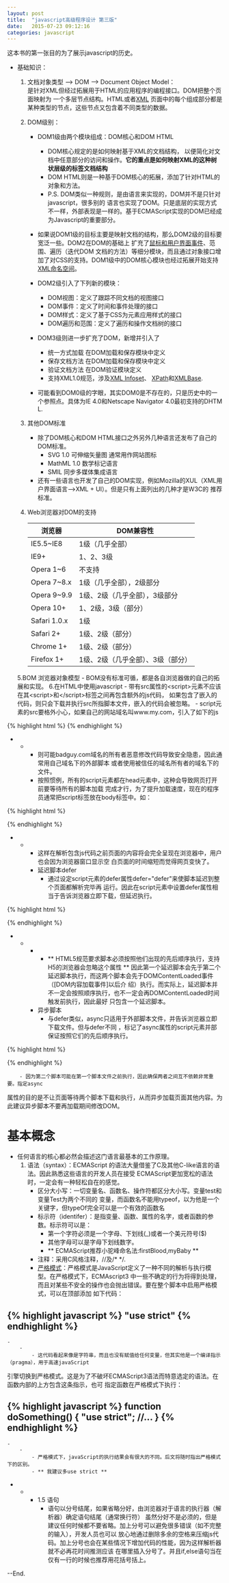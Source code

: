 ```yaml
---
layout: post
title:  "javascript高级程序设计 第三版"
date:   2015-07-23 09:12:16
categories: javascript
---
```


这本书的第一张目的为了展示javascript的历史。

- 基础知识：

	1. 文档对象类型 --> DOM --> Document Object Model：<br>
是针对XML但经过拓展用于HTML的应用程序的编程接口。DOM把整个页面映射为
一个多层节点结构。HTML或者[XML](http://www.w3school.com.cn/xml/index.asp)
页面中的每个组成部分都是某种类型的节点，这些节点又包含着不同类型的数据。
	2. DOM级别：

		- DOM1级由两个模块组成：DOM核心和DOM HTML

			- DOM核心规定的是如何映射基于XML的文档结构，
以便简化对文档中任意部分的访问和操作。**它的重点是如何映射XML的这种树状层级的标签文档结构**
			- DOM HTML则是一种基于DOM核心的拓展，添加了针对HTML的对象和方法。
			- P.S. DOM类似一种规则，是由语言来实现的，DOM并不是只针对javascript，很多别的
语言也实现了DOM。只是底层的实现方式不一样，外部表现是一样的。基于ECMAScript实现的DOM已经成为Javascript的重要部分。

		- 如果说DOM1级的目标主要是映射文档的结构，那么DOM2级的目标要宽泛一些。DOM2在DOM的基础上
扩充了[鼠标和用户界面事件](http://www.w3school.com.cn/jsref/met_button_click.asp)、范围、遍历（迭代DOM
文档的方法）等细分模块，而且通过对象接口增加了对CSS的支持。DOM1级中的DOM核心模块也经过拓展开始支持
[XML命名空间](http://www.w3school.com.cn/xml/xml_namespaces.asp)。
		- DOM2级引入了下列新的模块：
			- DOM视图：定义了跟踪不同文档的视图接口
			- DOM事件：定义了时间和事件处理的接口
			- DOM样式：定义了基于CSS为元素应用样式的接口
			- DOM遍历和范围：定义了遍历和操作文档树的接口
		- DOM3级则进一步扩充了DOM，新增并引入了
			- 统一方式加载   在DOM加载和保存模块中定义
			- 保存文档方法	 在DOM加载和保存模块中定义
			- 验证文档方法   在DOM验证模块定义
			- 支持XML1.0规范，涉及[XML Infoset](http://www.w3china.org/translation/infoset_20011024_cn.htm)、
[XPath](http://www.w3school.com.cn/xpath/)和[XMLBase](http://www.w3china.org/translation/xmlbase20010627_cn.htm).
		- 可能看到DOM0级的字眼，其实DOM0是不存在的，只是历史中的一个参照点。具体为IE 4.0和Netscape Navigator 4.0最初支持的DHTM
L.
	3. 其他DOM标准
		- 除了DOM核心和DOM HTML接口之外另外几种语言还发布了自己的DOM标准。
			- SVG 1.0  可伸缩矢量图 通常用作网站图标
			- MathML 1.0	数学标记语言
			- SMIL	同步多媒体集成语言
		- 还有一些语言也开发了自己的DOM实现，例如Mozilla的XUL（XML用户界面语言-->XML + UI）。但是只有上面列出的几种才是W3C的
推荐标准。
	4. Web浏览器对DOM的支持
		
		| 浏览器 | DOM兼容性 |
		| ------ | ----- |
		| IE5.5~IE8 | 1级（几乎全部）|
		| IE9+ | 1、2、3级 |
		| Opera 1~6 | 不支持 |
		| Opera 7~8.x | 1级（几乎全部），2级部分 |
		| Opera 9~9.9 | 1级、2级（几乎全部），3级部分 |
		| Opera 10+ | 1、2级，3级（部分） |
		| Safari 1.0.x | 1级 |
		| Safari 2+ | 1级、2级（部分） |
		| Chrome 1+ | 1级、2级（部分） |
		| Firefox 1+ | 1级、2级（几乎全部）、3级（部分） | 

	5.BOM 浏览器对象模型
		- BOM没有标准可循，都是各自浏览器做的自己的拓展和实现。
	6.在HTML中使用javascript
		- 带有src属性的&lt;script&gt;元素不应该在其&lt;script&gt;和&lt;/script&gt;标签之间再包含额外的js代码，
如果包含了嵌入的代码，则只会下载并执行src所指脚本文件，嵌入的代码会被忽略。
		- script元素的src要格外小心，如果自己的网站域名叫www.my.com，引入了如下的js

{% highlight html %}
	<script src="badguy.com/badjs.js"></script>
{% endhighlight %}


- 
	- 
		- 则可能badguy.com域名的所有者恶意修改代码导致安全隐患，因此通常用自己域名下的外部脚本
或者使用被信任的域名所有者的域名下的文件。
		- 按照惯例，所有的script元素都在head元素中，这种会导致网页打开前要等待所有的脚本加载
完成才行，为了提升加载速度，现在的程序员通常把script标签放在body标签中。如：

{% highlight html %}
<html>
	<head>
		<title>Example</title>
	</head>
	<body>
		<script src="example1.js"></script>
		<script src="example2.js"></script>
	</body>
</html>
{% endhighlight %}



- 
	- 
		- 这样在解析包含js代码之前页面的内容将会完全呈现在浏览器中，用户也会因为浏览器窗口显示空
白页面的时间缩短而觉得网页变快了。
		- 延迟脚本defer
			- 通过设定script元素的defer属性defer="defer"来使脚本延迟到整个页面都解析完毕再
运行。因此在script元素中设置defer属性相当于告诉浏览器立即下载，但延迟执行。

{% highlight html %}
<html>
	<head>
		<script defer="defer" src="example.js"></script>
	</head>
</html>
{% endhighlight %}


- 
	- 
		- 
			- ** HTML5规范要求脚本必须按照他们出现的先后顺序执行，支持H5的浏览器会忽略这个属性 **
因此第一个延迟脚本会先于第二个延迟脚本执行，而这两个脚本会先于DOMContentLoaded事件（[DOM内容加载事件]以后介
绍）执行。而实际上，延迟脚本并不一定会按照顺序执行，也不一定会再DOMContentLoaded时间触发前执行，因此最好
只包含一个延迟脚本。
		- 异步脚本
			- 与defer类似，async只适用于外部脚本文件，并告诉浏览器立即下载文件。但与defer不同
，标记了async属性的script元素并部保证按照它们的先后顺序执行。

{% highlight html %}
<html>
<head>
	<script async="async" src="js1.js"></script>
	<script async="async" src="js2.js"></script>
</head>
<body></body>
</html>
{% endhighlight %}




		- 因为第二个脚本可能在第一个脚本文件之前执行，因此确保两者之间互不依赖非常重要。指定async
属性的目的是不让页面等待两个脚本下载和执行，从而异步加载页面其他内容。为此建议异步脚本不要再加载期间修改DOM。
		



# 基本概念
- 任何语言的核心都必然会描述这门语言最基本的工作原理。
	1. 语法（syntax）：ECMAScript 的语法大量借鉴了C及其他C-like语言的语法。因此熟悉这些语言的开发人员在接受
ECMAScript更加宽松的语法时，一定会有一种轻松自在的感觉。
		* 区分大小写：一切变量名、函数名、操作符都区分大小写。变量test和变量Test为两个不同的
变量，而函数名不能用typeof，以为他是一个关键字，但typeOf完全可以是一个有效的函数名
		* 标示符（identifer）：是指变量、函数、属性的名字，或者函数的参数。标示符可以是：
			- 第一个字符必须是一个字母、下划线(_)或者一个美元符号($)
			- 其他字母可以是字母下划线数字。
			- ** ECMAScript推荐小驼峰命名法:firstBlood,myBaby **
		* 注释：采用C风格注释，//及/*  */.
		* [严格模式](http://www.ruanyifeng.com/blog/2013/01/javascript_strict_mode.html)：严格模式是JavaScript定义了一种不同的解析与执行模型。在严格模式下，ECMAscript3
中一些不确定的行为将得到处理，而且对某些不安全的操作也会抛出错误。要在整个脚本中启用严格模式，可以在顶部添加
如下代码： 

{% highlight javascript %}
"use strict"
{% endhighlight %}
- 
	- 
		- 
			- 这代码看起来像是字符串，而且也没有赋值给任何变量，但其实他是一个编译指示（pragma），用于高速javaScript
引擎切换到严格模式。这是为了不破坏ECMAScript3语法而特意选定的语法。在函数内部的上方包含这条指示，也可
指定函数在严格模式下执行：

{% highlight javascript %}
function doSomething() {
	"use strict";
	//...
}
{% endhighlight %}
- 
	- 
		- 
			- 严格模式下，javaScript的执行结果会有很大的不同。后文将随时指出严格模式下的区别。
			- ** 我建议多use strict **
- 
	- 
		* 1.5 语句
			- 语句以分号结尾，如果省略分好，由浏览器对于语言的执行器（解析器）确定语句结尾（通常换行符）
虽然分好不是必须的，但是建议任何时候都不要省略。加上分号可以避免很多错误（如不完整的输入），开发人员也可以
放心地通过删除多余的空格来压缩js代码。加上分号也会在某些情况下增加代码的性能，因为这样解析器就不必再花时间推测应该
在哪里插入分号了。并且if,else语句当在仅有一行的时候也推荐用花括号括上。


--End.
